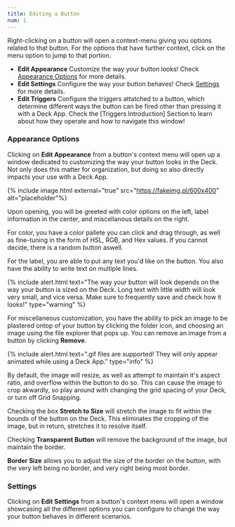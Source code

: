 ```yaml
---
title: Editing a Button
num: 1
---
```


Right-clicking on a button will open a context-menu giving you options related to that button. For the options that have further context, click on the menu option to jump to that portion. 

- **Edit Appearance** Customize the way your button looks! Check [Appearance Options](#appearance-options) for more details.
- **Edit Settings** Configure the way your button behaves! Check [Settings](#settings) for more details.
- **Edit Triggers** Configure the triggers attatched to a button, which determine different ways the button can be fired other than pressing it with a Deck App. Check the [Triggers Introduction] Section to learn about how they operate and how to navigate this window!

### Appearance Options

Clicking on **Edit Appearance** from a button's context menu will open up a window dedicated to customizing the way your button looks in the Deck. Not only does this matter for organization, but doing so also directly impacts your use with a Deck App.

{% include image.html external="true" src="https://fakeimg.pl/600x400" alt="placeholder"%}

Upon opening, you will be greeted with color options on the left, label information in the center, and miscellanous details on the right.

For color, you have a color pallete you can click and drag through, as well as fine-tuning in the form of HSL, RGB, and Hex values. If you cannot decide, there is a random button aswell.

For the label, you are able to put any text you'd like on the button. You also have the ability to write text on multiple lines.

{% include alert.html text="The way your button will look depends on the way your button is sized on the Deck. Long text with little width will look very small, and vice versa. Make sure to frequently save and check how it looks!" type="warning" %}

For miscellaneous customization, you have the ability to pick an image to be plastered ontop of your button by clicking the folder icon, and choosing an image using the file explorer that pops up. You can remove an image from a button by clicking **Remove**.

{% include alert.html text=".gif files are supported! They will only appear animated while using a Deck App." type="info" %}

By default, the image will resize, as well as attempt to maintain it's aspect ratio, and overflow within the button to do so. This can cause the image to crop akwardly, so play around with changing the grid spacing of your Deck, or turn off Grid Snapping.

Checking the box **Stretch to Size** will stretch the image to fit within the bounds of the button on the Deck. This eliminates the cropping of the image, but in return, stretches it to resolve itself.

Checking **Transparent Button** will remove the background of the image, but maintain the border.

**Border Size** allows you to adjust the size of the border on the button, with the very left being no border, and very right being most border.

### Settings

Clicking on **Edit Settings** from a button's context menu will open a window showcasing all the different options you can configure to change the way your button behaves in different scenarios.

